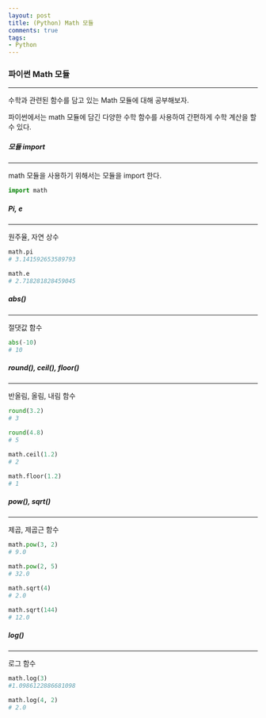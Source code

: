 ```yaml
---
layout: post
title: (Python) Math 모듈
comments: true
tags:
- Python
---
```




### 파이썬 Math 모듈

---



수학과 관련된 함수를 담고 있는 Math 모듈에 대해 공부해보자.



파이썬에서는 math 모듈에 담긴 다양한 수학 함수를 사용하여 간편하게 수학 계산을 할 수 있다. 



##### 모듈 import

---

math 모듈을 사용하기 위해서는 모듈을 import 한다.

```python
import math
```



##### Pi, e

---

원주율, 자연 상수

```python
math.pi
# 3.141592653589793

math.e
# 2.718281828459045
```





##### abs() 

---

절댓값 함수

```python
abs(-10)
# 10
```



##### round(), ceil(), floor()

---

반올림, 올림, 내림 함수

```python
round(3.2)
# 3

round(4.8)
# 5

math.ceil(1.2)
# 2

math.floor(1.2)
# 1
```



##### pow(), sqrt()

---

제곱, 제곱근 함수

```python
math.pow(3, 2)
# 9.0

math.pow(2, 5)
# 32.0

math.sqrt(4)
# 2.0

math.sqrt(144)
# 12.0
```



##### log()

---

로그 함수

```python
math.log(3)
#1.0986122886681098

math.log(4, 2)
# 2.0
```





